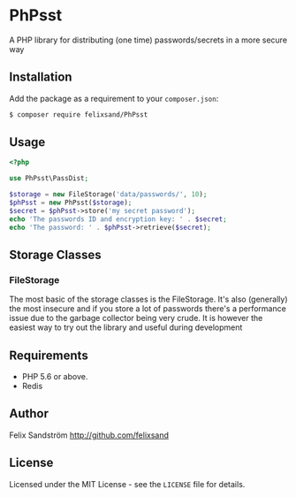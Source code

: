# PhPsst

A PHP library for distributing (one time) passwords/secrets in a more secure way

## Installation
Add the package as a requirement to your `composer.json`:
```bash
$ composer require felixsand/PhPsst
```

## Usage
```php
<?php

use PhPsst\PassDist;

$storage = new FileStorage('data/passwords/', 10);
$phPsst = new PhPsst($storage);
$secret = $phPsst->store('my secret password');
echo 'The passwords ID and encryption key: ' . $secret;
echo 'The password: ' . $phPsst->retrieve($secret);
```

## Storage Classes
### FileStorage
The most basic of the storage classes is the FileStorage. It's also (generally) the most insecure and if you store a lot
of passwords there's a performance issue due to the garbage collector being very crude. It is however the easiest way
to try out the library and useful during development


## Requirements
- PHP 5.6 or above.
- Redis

## Author
Felix Sandström <http://github.com/felixsand>

## License
Licensed under the MIT License - see the `LICENSE` file for details.
